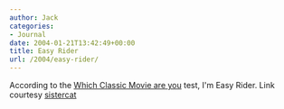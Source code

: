 ```yaml
---
author: Jack
categories:
- Journal
date: 2004-01-21T13:42:49+00:00
title: Easy Rider
url: /2004/easy-rider/
---
```


According to the [Which Classic Movie are you][1] test, I'm Easy Rider. Link courtesy [sistercat][2]

 [1]: http://similarminds.com/othertests.html "SimilarMinds.com"
 [2]: http://www.sistercat.com